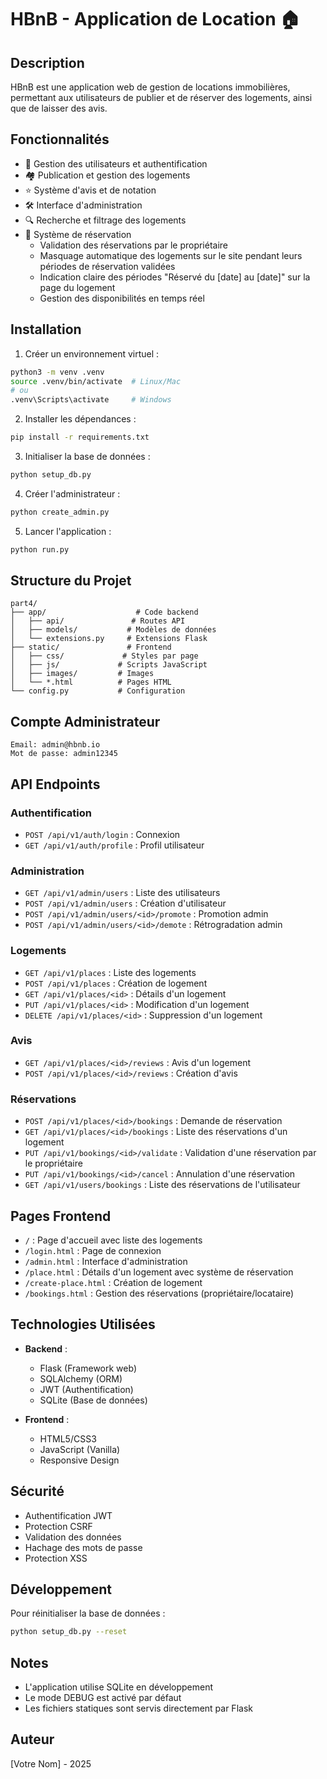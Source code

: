 # HBnB - Application de Location 🏠

## Description
HBnB est une application web de gestion de locations immobilières, permettant aux utilisateurs de publier et de réserver des logements, ainsi que de laisser des avis.

## Fonctionnalités
- 👥 Gestion des utilisateurs et authentification
- 🏘️ Publication et gestion des logements
- ⭐ Système d'avis et de notation
- 🛠️ Interface d'administration
- 🔍 Recherche et filtrage des logements
- 📅 Système de réservation
  - Validation des réservations par le propriétaire
  - Masquage automatique des logements sur le site pendant leurs périodes de réservation validées
  - Indication claire des périodes "Réservé du [date] au [date]" sur la page du logement
  - Gestion des disponibilités en temps réel

## Installation

1. Créer un environnement virtuel :
```bash
python3 -m venv .venv
source .venv/bin/activate  # Linux/Mac
# ou
.venv\Scripts\activate     # Windows
```

2. Installer les dépendances :
```bash
pip install -r requirements.txt
```

3. Initialiser la base de données :
```bash
python setup_db.py
```

4. Créer l'administrateur :
```bash
python create_admin.py
```

5. Lancer l'application :
```bash
python run.py
```

## Structure du Projet
```
part4/
├── app/                    # Code backend
│   ├── api/               # Routes API
│   ├── models/           # Modèles de données
│   └── extensions.py     # Extensions Flask
├── static/               # Frontend
│   ├── css/             # Styles par page
│   ├── js/             # Scripts JavaScript
│   ├── images/         # Images
│   └── *.html          # Pages HTML
└── config.py           # Configuration
```

## Compte Administrateur
```
Email: admin@hbnb.io
Mot de passe: admin12345
```

## API Endpoints

### Authentification
- `POST /api/v1/auth/login` : Connexion
- `GET /api/v1/auth/profile` : Profil utilisateur

### Administration
- `GET /api/v1/admin/users` : Liste des utilisateurs
- `POST /api/v1/admin/users` : Création d'utilisateur
- `POST /api/v1/admin/users/<id>/promote` : Promotion admin
- `POST /api/v1/admin/users/<id>/demote` : Rétrogradation admin

### Logements
- `GET /api/v1/places` : Liste des logements
- `POST /api/v1/places` : Création de logement
- `GET /api/v1/places/<id>` : Détails d'un logement
- `PUT /api/v1/places/<id>` : Modification d'un logement
- `DELETE /api/v1/places/<id>` : Suppression d'un logement
### Avis
- `GET /api/v1/places/<id>/reviews` : Avis d'un logement
- `POST /api/v1/places/<id>/reviews` : Création d'avis

### Réservations
- `POST /api/v1/places/<id>/bookings` : Demande de réservation
- `GET /api/v1/places/<id>/bookings` : Liste des réservations d'un logement
- `PUT /api/v1/bookings/<id>/validate` : Validation d'une réservation par le propriétaire
- `PUT /api/v1/bookings/<id>/cancel` : Annulation d'une réservation
- `GET /api/v1/users/bookings` : Liste des réservations de l'utilisateur


## Pages Frontend

- `/` : Page d'accueil avec liste des logements
- `/login.html` : Page de connexion
- `/admin.html` : Interface d'administration
- `/place.html` : Détails d'un logement avec système de réservation
- `/create-place.html` : Création de logement
- `/bookings.html` : Gestion des réservations (propriétaire/locataire)

## Technologies Utilisées

- **Backend** :
  - Flask (Framework web)
  - SQLAlchemy (ORM)
  - JWT (Authentification)
  - SQLite (Base de données)

- **Frontend** :
  - HTML5/CSS3
  - JavaScript (Vanilla)
  - Responsive Design

## Sécurité

- Authentification JWT
- Protection CSRF
- Validation des données
- Hachage des mots de passe
- Protection XSS

## Développement

Pour réinitialiser la base de données :
```bash
python setup_db.py --reset
```

## Notes
- L'application utilise SQLite en développement
- Le mode DEBUG est activé par défaut
- Les fichiers statiques sont servis directement par Flask

## Auteur
[Votre Nom] - 2025
